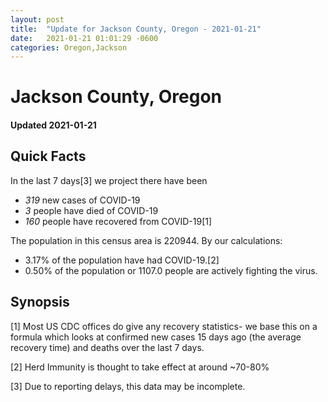```yaml
---
layout: post
title:  "Update for Jackson County, Oregon - 2021-01-21"
date:   2021-01-21 01:01:29 -0600
categories: Oregon,Jackson
---
```


# Jackson County, Oregon
#### Updated 2021-01-21

## Quick Facts

In the last 7 days[3] we project there have been
- *319* new cases of COVID-19
- *3* people have died of COVID-19
- *160* people have recovered from COVID-19[1]

The population in this census area is 220944. By our calculations:
- 3.17% of the population have had COVID-19.[2]
- 0.50% of the population or 1107.0 people are actively fighting the virus.

## Synopsis




[1] Most US CDC offices do give any recovery statistics- we base this on a formula which looks at confirmed new cases
15 days ago (the average recovery time) and deaths over the last 7 days.

[2] Herd Immunity is thought to take effect at around ~70-80%

[3] Due to reporting delays, this data may be incomplete.
 
    